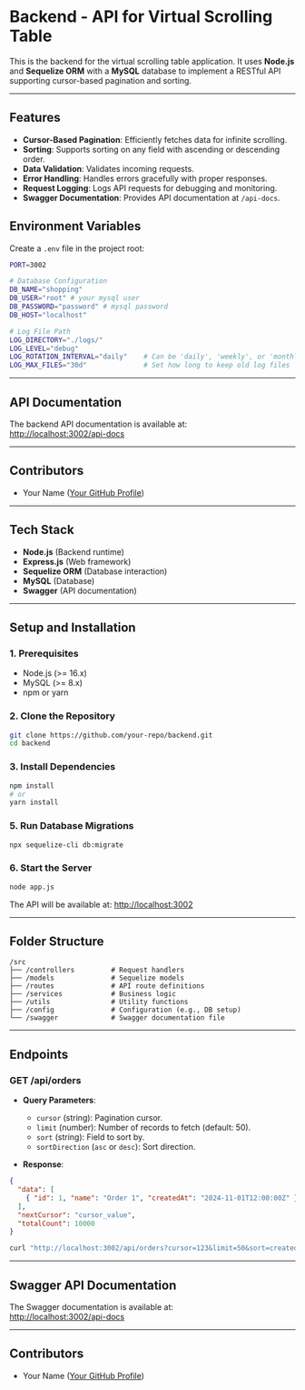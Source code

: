 # Backend - API for Virtual Scrolling Table

This is the backend for the virtual scrolling table application. It uses **Node.js** and **Sequelize ORM** with a **MySQL** database to implement a RESTful API supporting cursor-based pagination and sorting.

---

## **Features**

- **Cursor-Based Pagination**: Efficiently fetches data for infinite scrolling.
- **Sorting**: Supports sorting on any field with ascending or descending order.
- **Data Validation**: Validates incoming requests.
- **Error Handling**: Handles errors gracefully with proper responses.
- **Request Logging**: Logs API requests for debugging and monitoring.
- **Swagger Documentation**: Provides API documentation at `/api-docs`.


## **Environment Variables**
Create a `.env` file in the project root:

```bash
PORT=3002

# Database Configuration
DB_NAME="shopping"
DB_USER="root" # your mysql user
DB_PASSWORD="password" # mysql password
DB_HOST="localhost"

# Log File Path
LOG_DIRECTORY="./logs/"
LOG_LEVEL="debug"
LOG_ROTATION_INTERVAL="daily"    # Can be 'daily', 'weekly', or 'monthly'
LOG_MAX_FILES="30d"              # Set how long to keep old log files
```

---

## **API Documentation**

The backend API documentation is available at:  
[http://localhost:3002/api-docs](http://localhost:3002/api-docs)

---

## **Contributors**

- Your Name ([Your GitHub Profile](https://github.com/your-profile))

---

## **Tech Stack**

- **Node.js** (Backend runtime)
- **Express.js** (Web framework)
- **Sequelize ORM** (Database interaction)
- **MySQL** (Database)
- **Swagger** (API documentation)

---

## **Setup and Installation**

### **1. Prerequisites**
- Node.js (>= 16.x)
- MySQL (>= 8.x)
- npm or yarn

### **2. Clone the Repository**
```bash
git clone https://github.com/your-repo/backend.git
cd backend
```

### **3. Install Dependencies**
```bash
npm install
# or
yarn install
```

### **5. Run Database Migrations**
```bash
npx sequelize-cli db:migrate
```

### **6. Start the Server**
```bash
node app.js
```

The API will be available at: [http://localhost:3002](http://localhost:3002)

---

## **Folder Structure**

```
/src
├── /controllers         # Request handlers
├── /models              # Sequelize models
├── /routes              # API route definitions
├── /services            # Business logic
├── /utils               # Utility functions
├── /config              # Configuration (e.g., DB setup)
└── /swagger             # Swagger documentation file
```

---

## **Endpoints**

### **GET /api/orders**
- **Query Parameters**:
  - `cursor` (string): Pagination cursor.
  - `limit` (number): Number of records to fetch (default: 50).
  - `sort` (string): Field to sort by.
  - `sortDirection` (`asc` or `desc`): Sort direction.

- **Response**:
```json
{
  "data": [
    { "id": 1, "name": "Order 1", "createdAt": "2024-11-01T12:00:00Z" }
  ],
  "nextCursor": "cursor_value",
  "totalCount": 10000
}
```

```bash
curl "http://localhost:3002/api/orders?cursor=123&limit=50&sort=createdAt&sortDirection=asc"
```
---

## **Swagger API Documentation**

The Swagger documentation is available at:  
[http://localhost:3002/api-docs](http://localhost:5000/api-docs)

---

## **Contributors**

- Your Name ([Your GitHub Profile](https://github.com/your-profile))